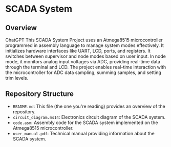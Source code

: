 # SCADA System

## Overview 

ChatGPT
This SCADA System Project uses an Atmega8515 microcontroller programmed in assembly language to manage system modes effectively. It initializes hardware interfaces like UART, LCD, ports, and registers. It switches between supervisor and node modes based on user input. In node mode, it monitors analog input voltages via ADC, providing real-time data through the terminal and LCD. The project enables real-time interaction with the microcontroller for ADC data sampling, summing samples, and setting trim levels.

## Repository Structure
- `README.md`: This file (the one you're reading) provides an overview of the repository.
- `circuit_diagram.ms14`: Electronics circuit diagram of the SCADA system.
- `code.asm`: Assembly code for the SCADA system implemented on the Atmega8515 microcontroller.
- `user_manual.pdf`: Technical manual providing information about the SCADA system.
